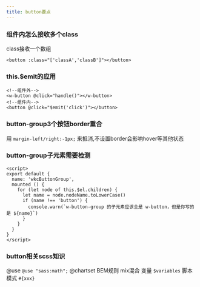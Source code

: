```yaml
---
title: button要点
---
```

### 组件内怎么接收多个class

class接收一个数组
```vue
<button :class="['classA','classB']"></button> 
```
### this.$emit的应用
```vue
<!--组件外-->
<w-button @click="handle()"></w-button>
<!--组件内-->
<button @click="$emit('click')"></button>
```


### button-group3个按钮border重合
用 `margin-left/right:-1px;`  来抵消,不设置border会影响hover等其他状态

### button-group子元素需要检测

```vue
<script>
export default {
  name: 'wkcButtonGroup',
  mounted () {
    for (let node of this.$el.children) {
      let name = node.nodeName.toLowerCase()
      if (name !== 'button') {
        console.warn(`w-button-group 的子元素应该全是 w-button，但是你写的是 ${name}`)
      }
    }
  }
}
</script>
```

### button相关scss知识

@use    `@use "sass:math";`
@chartset
BEM规则
mix混合
变量 `$variables`
脚本模式 `#{xxx}`
